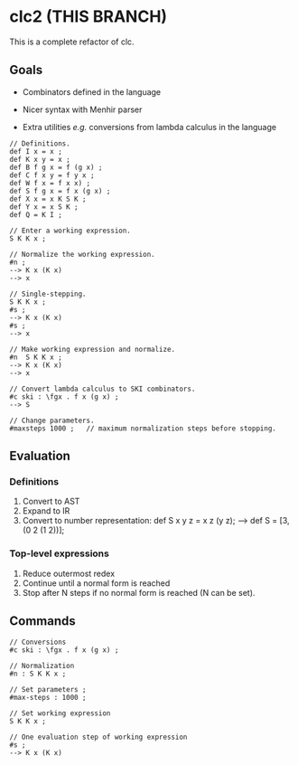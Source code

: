 # clc2 (THIS BRANCH)

This is a complete refactor of clc.

## Goals

* Combinators defined in the language

* Nicer syntax with Menhir parser

* Extra utilities _e.g._
  conversions from lambda calculus in the language

```
// Definitions.
def I x = x ;
def K x y = x ;
def B f g x = f (g x) ;
def C f x y = f y x ;
def W f x = f x x) ;
def S f g x = f x (g x) ;
def X x = x K S K ;
def Y x = x S K ;
def Q = K I ;

// Enter a working expression.
S K K x ;

// Normalize the working expression.
#n ;
--> K x (K x)
--> x

// Single-stepping.
S K K x ;
#s ;
--> K x (K x)
#s ;
--> x

// Make working expression and normalize.
#n  S K K x ;
--> K x (K x)
--> x

// Convert lambda calculus to SKI combinators.
#c ski : \fgx . f x (g x) ;
--> S

// Change parameters.
#maxsteps 1000 ;   // maximum normalization steps before stopping.
```

## Evaluation

### Definitions

1. Convert to AST
2. Expand to IR
3. Convert to number representation:
   def S x y z = x z (y z);
   -->
   def S = [3, (0 2 (1 2))];

### Top-level expressions

1. Reduce outermost redex
2. Continue until a normal form is reached
3. Stop after N steps if no normal form is reached
(N can be set).

## Commands

```
// Conversions
#c ski : \fgx . f x (g x) ;

// Normalization
#n : S K K x ;

// Set parameters ;
#max-steps : 1000 ;

// Set working expression
S K K x ;

// One evaluation step of working expression
#s ;
--> K x (K x)
```

